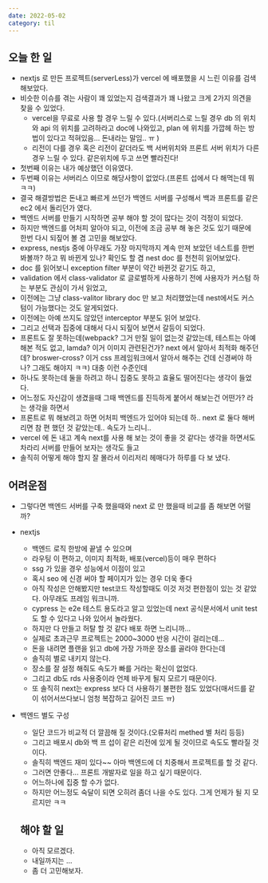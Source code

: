 ```yaml
---
date: 2022-05-02
category: til
---
```


## 오늘 한 일

- nextjs 로 만든 프로젝트(serverLess)가 vercel 에 배포했을 시 느린 이유를 검색 해보았다.
- 비슷한 이슈를 겪는 사람이 꽤 있었는지 검색결과가 꽤 나왔고 크게 2가지 의견을 찾을 수 있었다.
  - vercel을 무료로 사용 할 경우 느릴 수 있다.(서버리스로 느릴 경우 db 의 위치와 api 의 위치를 고려하라고 doc에 나와있고, plan 에 위치를 가깝헤 하는 방법이 있다고 적혀있음... 돈내라는 말임.. ㅠ )
  - 리전이 다를 경우 혹은 리전이 같더라도 백 서버위치와 프론트 서버 위치가 다른경우 느릴 수 있다. 같은위치에 두고 쓰면 빨라진다!
- 첫번째 이유는 내가 예상했던 이유였다.
- 두번째 이유는 서버리스 이므로 해당사항이 없었다.(프론트 섭에서 다 해먹는데 뭐 ㅋㅋ)
- 결국 해결방법은 돈내고 빠르게 쓰던가 백엔드 서버를 구성해서 백과 프론트를 같은 ec2 에서 돌리던가 였다.
- 백엔드 서버를 만들기 시작하면 공부 해야 할 것이 많다는 것이 걱정이 되었다.
- 하지만 백엔드를 어처피 알아야 되고, 이전에 조금 공부 해 놓은 것도 있기 때문에 한번 다시 되짚어 볼 겸 고민을 해보았다.
- express, nestjs 중에 아무래도 가장 마지막까지 계속 만져 보았던 네스트를 한번 봐볼까? 하고 뭐 바뀐게 있나? 확인도 할 겸 nest doc 를 천천히 읽어보았다.
- doc 를 읽어보니 exception filter 부분이 약간 바뀐것 같기도 하고,
- validation 에서 class-validator 로 글로벌하게 사용하기 전에 사용자가 커스텀 하는 부분도 관심이 가서 읽었고,
- 이전에는 그냥 class-valitor library doc 만 보고 처리했었는데 nest에서도 커스텀이 가능했다는 것도 알게되었다.
- 이전에는 아예 쓰지도 않았던 interceptor 부분도 읽어 보았다.
- 그리고 선택과 집중에 대해서 다시 되짚어 보면서 갈등이 되었다.
- 프론트도 잘 못하는데(webpack? 그거 만질 일이 없는것 같았는데, 테스트는 아예 해본 적도 없고, lamda? 이거 이미지 관련된건가? next 에서 알아서 최적화 해주던데? broswer-cross? 이거 css 프레임워크에서 알아서 해주는 건데 신경써야 하나? 그래도 해야지 ㅋㅋ) 대충 이런 수준인데
- 하나도 못하는데 둘을 하려고 하니 집중도 못하고 효율도 떨어진다는 생각이 들었다.
- 어느정도 자신감이 생겼을때 그때 백엔드를 진득하게 붙어서 해보는건 어떤가? 라는 생각을 하면서
- 프론트로 뭐 해보려고 하면 어처피 백엔드가 있어야 되는데 하.. next 로 둘다 해버리면 참 편 했던 것 같았는데.. 속도가 느리니..
- vercel 에 돈 내고 계속 next를 사용 해 보는 것이 좋을 것 같다는 생각을 하면서도 차라리 서버를 만들어 보자는 생각도 들고
- 솔직히 어떻게 해야 할지 잘 몰라서 이리저리 헤매다가 하루를 다 보 냈다.

## 어려운점

- 그렇다면 백엔드 서버를 구축 했을때와 next 로 만 했을때 비교를 좀 해보면 어떨까?

- nextjs

  - 백엔드 로직 한방에 끝낼 수 있으며
  - 라우팅 이 편하고, 이미지 최적화, 배포(vercel)등이 매우 편하다
  - ssg 가 있을 경우 성능에서 이점이 있고
  - 혹시 seo 에 신경 써야 할 페이지가 있는 경우 더욱 좋다
  - 아직 작성은 안해봤지만 test코드 작성할때도 이것 저것 편한점이 있는 것 같았다. 아무래도 프레임 워크니까.
  - cypress 는 e2e 테스트 용도라고 알고 있었는데 next 공식문서에서 unit test 도 할 수 있다고 나와 있어서 놀라웠다.
  - 하지만 다 만들고 허탈 할 것 같다 배포 하면 느리니까...
  - 실제로 초과근무 프로젝트는 2000~3000 반응 시간이 걸리는데...
  - 돈을 내려면 플랜을 읽고 db에 가장 가까운 장소를 골라야 한다는데
  - 솔직히 별로 내키지 않는다.
  - 장소를 잘 설정 해줘도 속도가 빠를 거라는 확신이 없었다.
  - 그리고 db도 rds 사용중이라 언제 바꾸게 될지 모르기 때문이다.
  - 또 솔직히 next는 express 보다 더 사용하기 불편한 점도 있었다(매서드를 같이 섞어서쓰다보니 엄청 복잡하고 길어진 코드 ㅠ)

- 백엔드 별도 구성

  - 일단 코드가 비교적 더 깔끔해 질 것이다.(오류처리 methed 별 처리 등등)
  - 그리고 배포시 db와 백 프 섭이 같은 리전에 있게 될 것이므로 속도도 빨라질 것이다.
  - 솔직히 백엔드 재미 있다~~ 아마 백엔드에 더 치중해서 프로젝트를 할 것 같다.
  - 그러면 안좋다... 프론트 개발자로 일을 하고 싶기 때문이다.
  - 어느하나에 집중 할 수가 없다.
  - 하지만 어느정도 숙달이 되면 오히려 좀더 나을 수도 있다. 그게 언제가 될 지 모르지만 ㅋㅋ

  ## 해야 할 일

  - 아직 모르겠다.
  - 내일까지는 ...
  - 좀 더 고민해보자.
